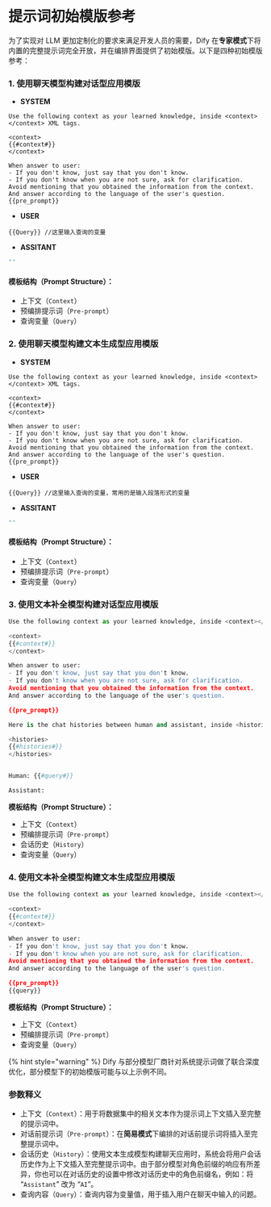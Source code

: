 # 提示词初始模版参考

为了实现对 LLM 更加定制化的要求来满足开发人员的需要，Dify 在**专家模式**下将内置的完整提示词完全开放，并在编排界面提供了初始模版。以下是四种初始模版参考：

### 1. 使用聊天模型构建对话型应用模版

* **SYSTEM**

```
Use the following context as your learned knowledge, inside <context></context> XML tags.

<context>
{{#context#}}
</context>

When answer to user:
- If you don't know, just say that you don't know.
- If you don't know when you are not sure, ask for clarification.
Avoid mentioning that you obtained the information from the context.
And answer according to the language of the user's question.
{{pre_prompt}}
```

* **USER**

```
{{Query}} //这里输入查询的变量
```

* **ASSITANT**

```Python
"" 
```

#### **模板结构（Prompt Structure）：**

* 上下文（`Context`）
* 预编排提示词（`Pre-prompt`）
* 查询变量（`Query`）

### 2. 使用聊天模型构建文本生成型应用模版

* **SYSTEM**

```
Use the following context as your learned knowledge, inside <context></context> XML tags.

<context>
{{#context#}}
</context>

When answer to user:
- If you don't know, just say that you don't know.
- If you don't know when you are not sure, ask for clarification.
Avoid mentioning that you obtained the information from the context.
And answer according to the language of the user's question.
{{pre_prompt}}
```

* **USER**

```
{{Query}} //这里输入查询的变量，常用的是输入段落形式的变量
```

* **ASSITANT**

```Python
"" 
```

#### **模板结构（Prompt Structure）：**

* 上下文（`Context`）
* 预编排提示词（`Pre-prompt`）
* 查询变量（`Query`）

### 3. 使用文本补全模型构建对话型应用模版

```Python
Use the following context as your learned knowledge, inside <context></context> XML tags.

<context>
{{#context#}}
</context>

When answer to user:
- If you don't know, just say that you don't know.
- If you don't know when you are not sure, ask for clarification.
Avoid mentioning that you obtained the information from the context.
And answer according to the language of the user's question.

{{pre_prompt}}

Here is the chat histories between human and assistant, inside <histories></histories> XML tags.

<histories>
{{#histories#}}
</histories>


Human: {{#query#}}

Assistant: 
```

**模板结构（Prompt Structure）：**

* 上下文（`Context`）
* 预编排提示词（`Pre-prompt`）
* 会话历史（`History`）
* 查询变量（`Query`）

### 4. 使用文本补全模型构建文本生成型应用模版

```Python
Use the following context as your learned knowledge, inside <context></context> XML tags.

<context>
{{#context#}}
</context>

When answer to user:
- If you don't know, just say that you don't know.
- If you don't know when you are not sure, ask for clarification.
Avoid mentioning that you obtained the information from the context.
And answer according to the language of the user's question.

{{pre_prompt}}
{{query}}
```

**模板结构（Prompt Structure）：**

* 上下文（`Context`）
* 预编排提示词（`Pre-prompt`）
* 查询变量（`Query`）

{% hint style="warning" %}
Dify 与部分模型厂商针对系统提示词做了联合深度优化，部分模型下的初始模版可能与以上示例不同。


### 参数释义

* 上下文（`Context`）：用于将数据集中的相关文本作为提示词上下文插入至完整的提示词中。
* 对话前提示词（`Pre-prompt`）：在**简易模式**下编排的对话前提示词将插入至完整提示词中。
* 会话历史（`History`）：使用文本生成模型构建聊天应用时，系统会将用户会话历史作为上下文插入至完整提示词中。由于部分模型对角色前缀的响应有所差异，你也可以在对话历史的设置中修改对话历史中的角色前缀名，例如：将 “`Assistant`” 改为 “`AI`”。
* 查询内容（`Query`）：查询内容为变量值，用于插入用户在聊天中输入的问题。
